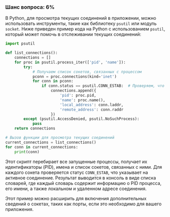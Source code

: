 ### Шанс вопроса: 6%

В Python, для просмотра текущих соединений в приложении, можно использовать инструменты, такие как библиотеку `psutil` или модуль `socket`. Ниже приведен пример кода на Python с использованием `psutil`, который может помочь в отслеживании текущих соединений:

```python
import psutil

def list_connections():
    connections = []
    for proc in psutil.process_iter(['pid', 'name']):
        try:
            # Получаем список сокетов, связанных с процессом
            pconn = proc.connections(kind='inet')
            for conn in pconn:
                if conn.status == psutil.CONN_ESTAB:  # Проверяем, что соединение активно
                    connections.append({
                        'pid': proc.pid,
                        'name': proc.name(),
                        'local_address': conn.laddr,
                        'remote_address': conn.raddr
                    })
        except (psutil.AccessDenied, psutil.NoSuchProcess):
            pass
    return connections

# Вызов функции для просмотра текущих соединений
current_connections = list_connections()
for conn in current_connections:
    print(conn)
```

Этот скрипт перебирает все запущенные процессы, получает их идентификаторы (PID), имена и список сокетов, связанных с ними. Для каждого сокета проверяется статус `CONN_ESTAB`, что указывает на активное соединение. Результат выводится в консоль в виде списка словарей, где каждый словарь содержит информацию о PID процесса, его имени, а также локальном и удаленном адресе соединения.

Этот пример можно расширить для включения дополнительных сведений о сокетах, таких как порты, если это необходимо для вашего приложения.